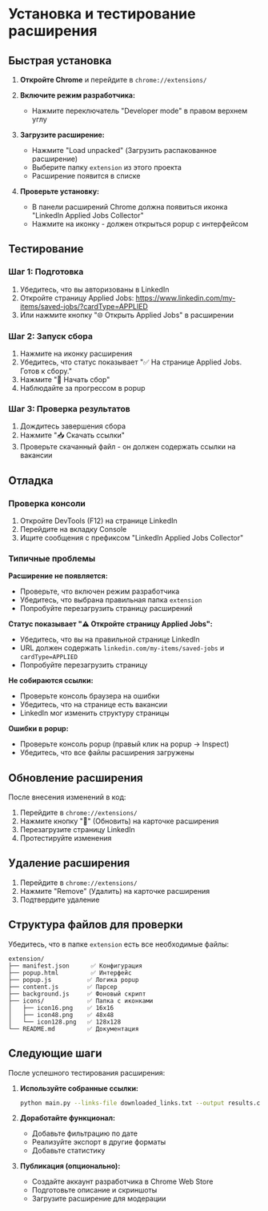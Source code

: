 # Установка и тестирование расширения

## Быстрая установка

1. **Откройте Chrome** и перейдите в `chrome://extensions/`

2. **Включите режим разработчика:**
   - Нажмите переключатель "Developer mode" в правом верхнем углу

3. **Загрузите расширение:**
   - Нажмите "Load unpacked" (Загрузить распакованное расширение)
   - Выберите папку `extension` из этого проекта
   - Расширение появится в списке

4. **Проверьте установку:**
   - В панели расширений Chrome должна появиться иконка "LinkedIn Applied Jobs Collector"
   - Нажмите на иконку - должен открыться popup с интерфейсом

## Тестирование

### Шаг 1: Подготовка
1. Убедитесь, что вы авторизованы в LinkedIn
2. Откройте страницу Applied Jobs: https://www.linkedin.com/my-items/saved-jobs/?cardType=APPLIED
3. Или нажмите кнопку "🌐 Открыть Applied Jobs" в расширении

### Шаг 2: Запуск сбора
1. Нажмите на иконку расширения
2. Убедитесь, что статус показывает "✅ На странице Applied Jobs. Готов к сбору."
3. Нажмите "🚀 Начать сбор"
4. Наблюдайте за прогрессом в popup

### Шаг 3: Проверка результатов
1. Дождитесь завершения сбора
2. Нажмите "📥 Скачать ссылки"
3. Проверьте скачанный файл - он должен содержать ссылки на вакансии

## Отладка

### Проверка консоли
1. Откройте DevTools (F12) на странице LinkedIn
2. Перейдите на вкладку Console
3. Ищите сообщения с префиксом "LinkedIn Applied Jobs Collector"

### Типичные проблемы

**Расширение не появляется:**
- Проверьте, что включен режим разработчика
- Убедитесь, что выбрана правильная папка `extension`
- Попробуйте перезагрузить страницу расширений

**Статус показывает "⚠️ Откройте страницу Applied Jobs":**
- Убедитесь, что вы на правильной странице LinkedIn
- URL должен содержать `linkedin.com/my-items/saved-jobs` и `cardType=APPLIED`
- Попробуйте перезагрузить страницу

**Не собираются ссылки:**
- Проверьте консоль браузера на ошибки
- Убедитесь, что на странице есть вакансии
- LinkedIn мог изменить структуру страницы

**Ошибки в popup:**
- Проверьте консоль popup (правый клик на popup → Inspect)
- Убедитесь, что все файлы расширения загружены

## Обновление расширения

После внесения изменений в код:

1. Перейдите в `chrome://extensions/`
2. Нажмите кнопку "🔄" (Обновить) на карточке расширения
3. Перезагрузите страницу LinkedIn
4. Протестируйте изменения

## Удаление расширения

1. Перейдите в `chrome://extensions/`
2. Нажмите "Remove" (Удалить) на карточке расширения
3. Подтвердите удаление

## Структура файлов для проверки

Убедитесь, что в папке `extension` есть все необходимые файлы:

```
extension/
├── manifest.json      ✅ Конфигурация
├── popup.html         ✅ Интерфейс
├── popup.js          ✅ Логика popup
├── content.js        ✅ Парсер
├── background.js     ✅ Фоновый скрипт
├── icons/            ✅ Папка с иконками
│   ├── icon16.png    ✅ 16x16
│   ├── icon48.png    ✅ 48x48
│   └── icon128.png   ✅ 128x128
└── README.md         ✅ Документация
```

## Следующие шаги

После успешного тестирования расширения:

1. **Используйте собранные ссылки:**
   ```bash
   python main.py --links-file downloaded_links.txt --output results.csv
   ```

2. **Доработайте функционал:**
   - Добавьте фильтрацию по дате
   - Реализуйте экспорт в другие форматы
   - Добавьте статистику

3. **Публикация (опционально):**
   - Создайте аккаунт разработчика в Chrome Web Store
   - Подготовьте описание и скриншоты
   - Загрузите расширение для модерации 